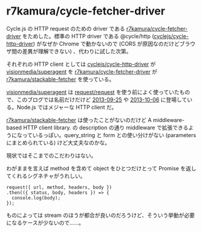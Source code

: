 # r7kamura/cycle-fetcher-driver

Cycle.js の HTTP request のための driver である [r7kamura/cycle-fetcher-driver][] をためした。標準の HTTP driver である @cycle/http ([cyclejs/cycle-http-driver][]) がなぜか Chrome で動かないので (CORS が原因なのだけどブラウザ間の差異が理解できない) 、代わりに試した次第。

それぞれの HTTP client としては [cyclejs/cycle-http-driver][] が [visionmedia/superagent][] を [r7kamura/cycle-fetcher-driver][] が [r7kamura/stackable-fetcher][] を使っている。

[visionmedia/superagent][] は [request/request][] を使う前によく使っていたもので、このブログでは名前だけだけど [2013-09-25][] や [2013-10-06][] に登場している。Node.js ではメジャーな HTTP client だ。

[r7kamura/stackable-fetcher][] は使ったことがないのだけど A middleware-based HTTP client library. の description の通り middleware で拡張できるようになっているっぽい。query_string と form との使い分けがない (parametersにまとめられている) けど大丈夫なのかな。

現状ではそこまでのこだわりはない。

わがままを言えば method を含めて object をひとつだけとって Promise を返してくれるシグネチャがうれしい。

```
request({ url, method, headers, body })
.then(({ status, body, headers }) => {
  console.log(body);
});
```

ものによっては stream のほうが都合が良いのだろうけど、そういう挙動が必要になるケースが少ないので……。

[2013-09-25]: http://blog.bouzuya.net/2013/09/25/
[2013-10-06]: http://blog.bouzuya.net/2013/10/06/
[cyclejs/cycle-http-driver]: https://github.com/cyclejs/cycle-http-driver
[r7kamura/cycle-fetcher-driver]: https://github.com/r7kamura/cycle-fetcher-driver
[r7kamura/stackable-fetcher]: https://github.com/r7kamura/stackable-fetcher
[request/request]: https://github.com/request/request
[visionmedia/superagent]: https://github.com/visionmedia/superagent
